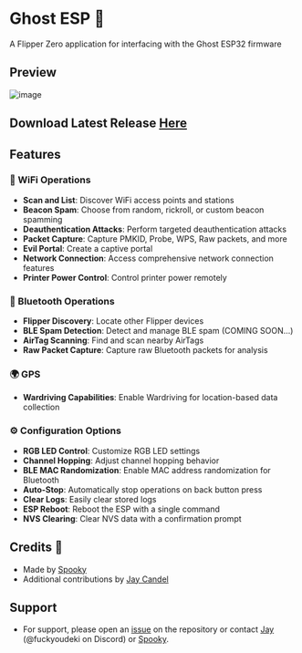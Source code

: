 # Ghost ESP 👻
A Flipper Zero application for interfacing with the Ghost ESP32 firmware

## Preview
![image](https://github.com/user-attachments/assets/dbff6546-24ed-4d20-af6e-0e01e1643385)

## Download Latest Release [Here](https://cdn.spookytools.com/assets/ghost_esp.fap)

## Features

### 📶 WiFi Operations
- **Scan and List**: Discover WiFi access points and stations
- **Beacon Spam**: Choose from random, rickroll, or custom beacon spamming
- **Deauthentication Attacks**: Perform targeted deauthentication attacks
- **Packet Capture**: Capture PMKID, Probe, WPS, Raw packets, and more
- **Evil Portal**: Create a captive portal
- **Network Connection**: Access comprehensive network connection features
- **Printer Power Control**: Control printer power remotely

### 📡 Bluetooth Operations
- **Flipper Discovery**: Locate other Flipper devices
- **BLE Spam Detection**: Detect and manage BLE spam (COMING SOON…)
- **AirTag Scanning**: Find and scan nearby AirTags
- **Raw Packet Capture**: Capture raw Bluetooth packets for analysis

### 🌍 GPS
- **Wardriving Capabilities**: Enable Wardriving for location-based data collection

### ⚙️ Configuration Options
- **RGB LED Control**: Customize RGB LED settings
- **Channel Hopping**: Adjust channel hopping behavior
- **BLE MAC Randomization**: Enable MAC address randomization for Bluetooth
- **Auto-Stop**: Automatically stop operations on back button press
- **Clear Logs**: Easily clear stored logs
- **ESP Reboot**: Reboot the ESP with a single command
- **NVS Clearing**: Clear NVS data with a confirmation prompt


## Credits 🙏
- Made by [Spooky](https://github.com/Spooks4576)
- Additional contributions by [Jay Candel](https://github.com/jaylikesbunda)


## Support
- For support, please open an [issue](https://github.com/Spooks4576/ghost_esp_app/issues) on the repository or contact [Jay](https://github.com/jaylikesbunda) (@fuckyoudeki on Discord) or [Spooky](https://github.com/Spooks4576).




